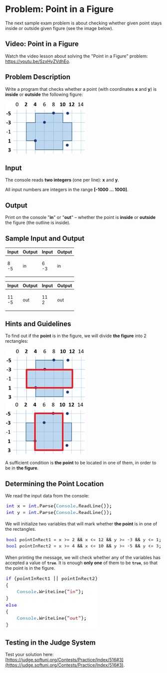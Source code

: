 # Problem: Point in a Figure

The next sample exam problem is about checking whether given point stays inside or outside given figure (see the image below).

## Video: Point in a Figure

Watch the video lesson about solving the "Point in a Figure" problem: https://youtu.be/SzxHyZVdhEo.

## Problem Description

Write a program that checks whether a point (with coordinates **x** and **y**) is **inside** or **outside** the following figure:

![](../../../../assets/chapter-8-1-images/04.Point-in-figure-01.png)

## Input

The console reads **two integers** (one per line): **x** and **y**.

All input numbers are integers in the range **\[-1000 … 1000]**.

## Output

Print on the console "**in**" or "**out**" – whether the point is **inside** or **outside** the figure (the outline is inside).

## Sample Input and Output

| Input          | Output | Input          | Output |
| -------------- | ------ | -------------- | ------ |
| <p>8<br>-5</p> | in     | <p>6<br>-3</p> | in     |

| Input           | Output | Input          | Output |
| --------------- | ------ | -------------- | ------ |
| <p>11<br>-5</p> | out    | <p>11<br>2</p> | out    |

## Hints and Guidelines

To find out if the **point** is in the figure, we will divide **the figure** into 2 rectangles:

![](../../../../assets/chapter-8-1-images/04.Point-in-figure-02.png) ![](../../../../assets/chapter-8-1-images/04.Point-in-figure-03.png)

A sufficient condition is **the point** to be located in one of them, in order to be in **the figure**.

## Determining the Point Location

We read the input data from the console:

![](../../../../assets/chapter-8-1-images/04.Point-in-figure-04.png)

We will initialize two variables that will mark whether **the point** is in one of the rectangles.

![](../../../../assets/chapter-8-1-images/04.Point-in-figure-05.png)

When printing the message, we will check whether any of the variables has accepted a value of **`true`**. It is enough **only one** of them to be **`true`**, so that the point is in the figure.

![](../../../../assets/chapter-8-1-images/04.Point-in-figure-06.png)

## Testing in the Judge System

Test your solution here: [https://judge.softuni.org/Contests/Practice/Index/516#3](https://judge.softuni.org/Contests/Practice/Index/516#3).

